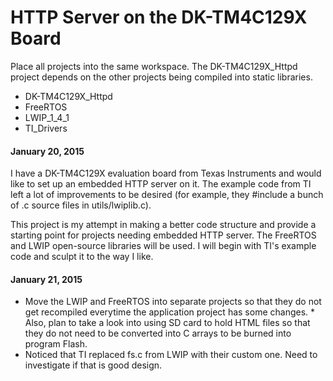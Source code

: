 # HTTP Server on the DK-TM4C129X Board

Place all projects into the same workspace.  The DK-TM4C129X_Httpd project depends on the other projects being compiled into static libraries.
* DK-TM4C129X_Httpd
* FreeRTOS
* LWIP_1_4_1
* TI_Drivers

#### January 20, 2015
I have a DK-TM4C129X evaluation board from Texas Instruments and would like to set up an embedded HTTP server on it.  The example code from TI left a lot of improvements to be desired (for example, they #include a bunch of .c source files in utils/lwiplib.c).

This project is my attempt in making a better code structure and provide a starting point for projects needing embedded HTTP server.  The FreeRTOS and LWIP open-source libraries will be used.  I will begin with TI's example code and sculpt it to the way I like.

#### January 21, 2015
* Move the LWIP and FreeRTOS into separate projects so that they do not get recompiled everytime the application project has some changes.  * Also, plan to take a look into using SD card to hold HTML files so that they do not need to be converted into C arrays to be burned into program Flash.
* Noticed that TI replaced fs.c from LWIP with their custom one.  Need to investigate if that is good design.